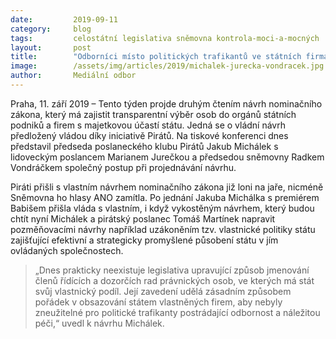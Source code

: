 ```yaml
---
date:         2019-09-11
category:     blog
tags:         celostátní legislativa sněmovna kontrola-moci-a-mocných
layout:       post
title:        "Odborníci místo politických trafikantů ve státních firmách. Piráti úspěšně tlačí na projednání nominačního zákona"
image:        /assets/img/articles/2019/michalek-jurecka-vondracek.jpg
author:       Mediální odbor
---
```


Praha, 11. září 2019 – Tento týden projde druhým čtením návrh nominačního zákona, který má zajistit transparentní výběr osob do orgánů státních podniků a firem s majetkovou účastí státu. Jedná se o vládní návrh předložený vládou díky iniciativě Pirátů. Na tiskové konferenci dnes představil předseda poslaneckého klubu Pirátů Jakub Michálek s lidoveckým poslancem Marianem Jurečkou a předsedou sněmovny Radkem Vondráčkem společný postup při projednávání návrhu.

 

Piráti přišli s vlastním návrhem nominačního zákona již loni na jaře, nicméně Sněmovna ho hlasy ANO zamítla. Po jednání Jakuba Michálka s premiérem Babišem přišla vláda s vlastním, i když vykostěným návrhem, který budou chtít nyní Michálek a pirátský poslanec Tomáš Martínek napravit pozměňovacími návrhy například uzákoněním tzv. vlastnické politiky státu zajišťující efektivní a strategicky promyšlené působení státu v jím ovládaných společnostech.

 

> „Dnes prakticky neexistuje legislativa upravující způsob jmenování členů řídících a dozorčích rad právnických osob, ve kterých má stát svůj vlastnický podíl. Její zavedení udělá zásadním způsobem pořádek v obsazování státem vlastněných firem, aby nebyly zneužitelné pro politické trafikanty postrádající odbornost a náležitou péči,“ uvedl k návrhu Michálek.

 

